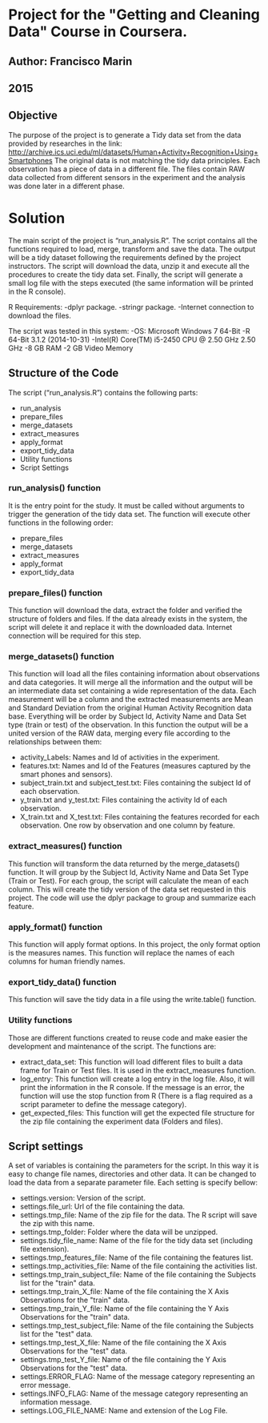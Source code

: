 # Project for the "Getting and Cleaning Data" Course in Coursera.
## Author: Francisco Marin
## 2015

## Objective
The purpose of the project is to generate a Tidy data set from the data provided by researches in the link:
http://archive.ics.uci.edu/ml/datasets/Human+Activity+Recognition+Using+Smartphones
The original data is not matching the tidy data principles. Each observation has a piece of data in a different file. The files contain RAW data collected from different sensors in the experiment and the analysis was done later in a different phase. 

# Solution
The main script of the project is “run_analysis.R”. The script contains all the functions required to load, merge, transform and save the data. The output will be a tidy dataset following the requirements defined by the project instructors. The script will download the data, unzip it and execute all the procedures to create the tidy data set. Finally, the script will generate a small log file with the steps executed (the same information will be printed in the R console).

R Requirements:
-dplyr package.
-stringr package.
-Internet connection to download the files.

The script was tested in this system:
-OS: Microsoft Windows 7 64-Bit
-R 64-Bit 3.1.2 (2014-10-31)
-Intel(R) Core(TM) i5-2450 CPU @ 2.50 GHz 2.50 GHz
-8 GB RAM
-2 GB Video Memory

## Structure of the Code
The script (“run_analysis.R”) contains the following parts:
* run_analysis
* prepare_files
* merge_datasets
* extract_measures
* apply_format
* export_tidy_data
* Utility functions
* Script Settings

### run_analysis() function
It is the entry point for the study. It must be called without arguments to trigger the generation of the tidy data set. The function will execute other functions in the following order: 
* prepare_files
* merge_datasets
* extract_measures
* apply_format
* export_tidy_data

### prepare_files() function
This function will download the data, extract the folder and verified the structure of folders and files. If the data already exists in the system, the script will delete it and replace it with the downloaded data. 
Internet connection will be required for this step. 

### merge_datasets() function
This function will load all the files containing information about observations and data categories. It will merge all the information and the output will be an intermediate data set containing a wide
representation of the data. Each measurement will be a column and the extracted measurements are Mean and Standard Deviation from the original Human Activity Recognition data base. Everything will be order by Subject Id, Activity Name and Data Set type (train or test) of the observation. 
In this function the output will be a united version of the RAW data, merging every file according to the relationships between them:
* activity_Labels: Names and Id of activities in the experiment.
* features.txt: Names and Id of the Features (measures captured by the smart phones and sensors).
* subject_train.txt and subject_test.txt: Files containing the subject Id of each observation. 
* y_train.txt and y_test.txt: Files containing the activity Id of each observation.
* X_train.txt and X_test.txt: Files containing the features recorded for each observation. One row by observation and one column by feature.

### extract_measures() function
This function will transform the data returned by the merge_datasets() function. It will group by the Subject Id, Activity Name and Data Set Type (Train or Test). For each group, the script will calculate the mean of each column. This will create the tidy version of the data set requested in this project. The code will use the dplyr package to group and summarize each feature.

### apply_format() function
This function will apply format options. In this project, the only format option is the measures names. This function will replace the names of each columns for human friendly names.

### export_tidy_data() function
This function will save the tidy data in a file using the write.table() function. 

### Utility functions
Those are different functions created to reuse code and make easier the development and maintenance of the script. The functions are:
* extract_data_set: This function will load different files to built a data frame for Train or Test files. It is used in the extract_measures function.
* log_entry: This function will create a log entry in the log file. Also, it will print the information in the R console. If the message is an error, the function will use the stop function from R (There is a flag required as a script parameter to define the message category).
* get_expected_files: This function will get the expected file structure for the zip file containing the experiment data (Folders and files).

## Script settings
A set of variables is containing the parameters for the script. In this way it is easy to change file names, directories and other data. It can be changed to load the data from a separate parameter file. Each setting is specify bellow:
* settings.version: Version of the script.
* settings.file_url: Url of the file containing the data.
* settings.tmp_file: Name of the zip file for the data. The R script will save the zip with this name.
* settings.tmp_folder: Folder where the data will be unzipped. 
* settings.tidy_file_name: Name of the file for the tidy data set (including file extension).
* settings.tmp_features_file: Name of the file containing the features list.
* settings.tmp_activities_file: Name of the file containing the activities list.
* settings.tmp_train_subject_file: Name of the file containing the Subjects list for the "train" data.
* settings.tmp_train_X_file: Name of the file containing the X Axis Observations for the "train" data.
* settings.tmp_train_Y_file: Name of the file containing the Y Axis Observations for the "train" data.
* settings.tmp_test_subject_file: Name of the file containing the Subjects list for the "test" data.
* settings.tmp_test_X_file: Name of the file containing the X Axis Observations for the "test" data.
* settings.tmp_test_Y_file: Name of the file containing the Y Axis Observations for the "test" data.
* settings.ERROR_FLAG: Name of the message category representing an error message.
* settings.INFO_FLAG: Name of the message category representing an information message.
* settings.LOG_FILE_NAME: Name and extension of the Log File.